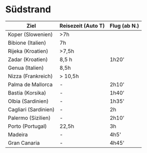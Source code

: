 # Südstrand

| Ziel                 | Reisezeit (Auto T) | Flug (ab N.) |
|----------------------|--------------------|--------------|
| Koper (Slowenien)    | >7h                |              |
| Bibione (Italien)    | 7h                 |              |
| Rijeka (Kroatien)    | >7,5h              |              |
| Zadar (Kroatien)     | 8,5 h              | 1h20'        |
| Genua (Italien)      | 8,5h               |              |
| Nizza (Frankreich)   | > 10,5h            |              |
| Palma de Mallorca    | -                  | 2h10'        |
| Bastia (Korsika)     | -                  | 1h40'        |
| Olbia (Sardinien)    | -                  | 1h35'        |
| Cagliari (Sardinien) | -                  | 2h           |
| Palermo (Sizilien)   | -                  | 2h10'        |
| Porto (Portugal)     | 22,5h              | 3h           |
| Madeira              | -                  | 4h5'         |
| Gran Canaria         | -                  | 4h45'        |



